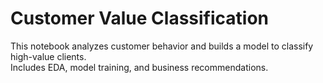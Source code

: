 # Customer Value Classification

This notebook analyzes customer behavior and builds a model to classify high-value clients.  
Includes EDA, model training, and business recommendations.
